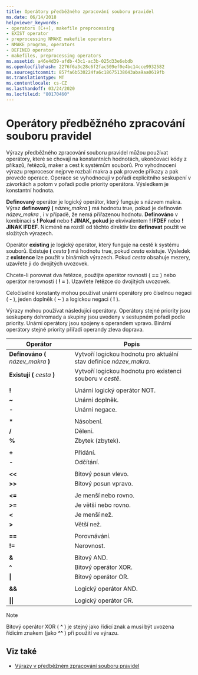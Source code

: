 ```yaml
---
title: Operátory předběžného zpracování souboru pravidel
ms.date: 06/14/2018
helpviewer_keywords:
- operators [C++], makefile preprocessing
- EXIST operator
- preprocessing NMAKE makefile operators
- NMAKE program, operators
- DEFINED operator
- makefiles, preprocessing operators
ms.assetid: a46e4d39-afdb-43c1-ac3b-025d33e6ebdb
ms.openlocfilehash: 2276f6a3c28c6f2fac509ef0e4bc14cce9932582
ms.sourcegitcommit: 857fa6b530224fa6c18675138043aba9aa0619fb
ms.translationtype: MT
ms.contentlocale: cs-CZ
ms.lasthandoff: 03/24/2020
ms.locfileid: "80170460"
---
```

# <a name="makefile-preprocessing-operators"></a>Operátory předběžného zpracování souboru pravidel

Výrazy předběžného zpracování souboru pravidel můžou používat operátory, které se chovají na konstantních hodnotách, ukončovací kódy z příkazů, řetězců, maker a cest k systémům souborů. Pro vyhodnocení výrazu preprocesor nejprve rozbalí makra a pak provede příkazy a pak provede operace. Operace se vyhodnocují v pořadí explicitního seskupení v závorkách a potom v pořadí podle priority operátora. Výsledkem je konstantní hodnota.

**Definovaný** operátor je logický operátor, který funguje s názvem makra. Výraz **definovaný (** _název_makra_ **)** má hodnotu true, pokud je definován *název_makra* , i v případě, že nemá přiřazenou hodnotu. **Definováno** v kombinaci s **! Pokud** nebo **! JINAK, pokud** je ekvivalentem **! IFDEF** nebo **! JINAK IFDEF**. Nicméně na rozdíl od těchto direktiv lze **definovat** použít ve složitých výrazech.

Operátor **existing** je logický operátor, který funguje na cestě k systému souborů. Existuje **(** _cesta_ **)** má hodnotu true, pokud *cesta* existuje. Výsledek z **existence** lze použít v binárních výrazech. Pokud *cesta* obsahuje mezery, uzavřete ji do dvojitých uvozovek.

Chcete-li porovnat dva řetězce, použijte operátor rovnosti ( **==** ) nebo operátor nerovnosti ( **! =** ). Uzavřete řetězce do dvojitých uvozovek.

Celočíselné konstanty mohou používat unární operátory pro číselnou negaci ( **-** ), jeden doplněk ( **~** ) a logickou negaci ( **!** ).

Výrazy mohou používat následující operátory. Operátory stejné priority jsou seskupeny dohromady a skupiny jsou uvedeny v sestupném pořadí podle priority. Unární operátory jsou spojeny s operandem vpravo. Binární operátory stejné priority přiřadí operandy zleva doprava.

|Operátor|Popis|
|--------------|-----------------|
|**Definováno (** *název_makra* **)**|Vytvoří logickou hodnotu pro aktuální stav definice *název_makra*.|
|**Existují (** *cesta* **)**|Vytvoří logickou hodnotu pro existenci souboru v *cestě*.|
|||
|**!**|Unární logický operátor NOT.|
|**~**|Unární doplněk.|
|**-**|Unární negace.|
|||
|**&#42;**|Násobení.|
|**/**|Dělení.|
|**%**|Zbytek (zbytek).|
|||
|**+**|Přidání.|
|**-**|Odčítání.|
|||
|**\<\<**|Bitový posun vlevo.|
|**>>**|Bitový posun vpravo.|
|||
|**\<=**|Je menší nebo rovno.|
|**>=**|Je větší nebo rovno.|
|**\<**|Je menší než.|
|**>**|Větší než.|
|||
|**==**|Porovnávání.|
|**!=**|Nerovnost.|
|||
|**&**|Bitový AND.|
|**^**|Bitový operátor XOR.|
|**&#124;**|Bitový operátor OR.|
|||
|**&&**|Logický operátor AND.|
|||
|**&#124;&#124;**|Logický operátor OR.|

> [!NOTE]
> Bitový operátor XOR ( **^** ) je stejný jako řídicí znak a musí být uvozena řídicím znakem (jako **^^** ) při použití ve výrazu.

## <a name="see-also"></a>Viz také

- [Výrazy v předběžném zpracování souboru pravidel](expressions-in-makefile-preprocessing.md)
